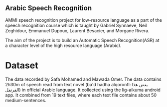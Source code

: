 ## Arabic Speech Recognition 
AMMI speech recognition project for low-resource language as a part of the speech recognition course 
which is taught by Gabriel Synnaeve, Neil Zeghidour, Emmanuel Dupoux, Laurent Besacier, and Morgane Rivera.

The aim of the project is to build an Automatic Speech Recognition(ASR) at a character
level of the high resource language (Arabic).

# Dataset 
The data recorded by Safa Mohamed and Mawada Omer. The data contains 2h30m of speech read from text novel (ba'd hadha alqoronfl: بعض هذا القرنفل) in official Arabic language. It collected using the lig-aikuma android app. It combined from 19 text files, where each text file contains about 50 medium-sentences.
